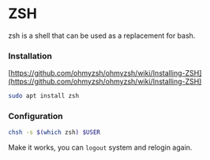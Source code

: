 # ZSH

zsh is a shell that can be used as a replacement for bash.

### Installation

[https://github.com/ohmyzsh/ohmyzsh/wiki/Installing-ZSH](https://github.com/ohmyzsh/ohmyzsh/wiki/Installing-ZSH)

```bash
sudo apt install zsh
```

### Configuration

```bash
chsh -s $(which zsh) $USER
```

Make it works, you can `logout` system and relogin again.